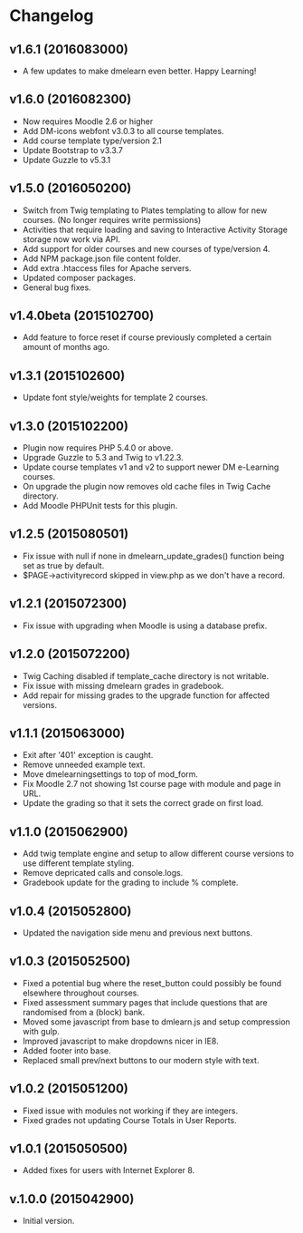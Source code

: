 # Changelog

## v1.6.1 (2016083000)
- A few updates to make dmelearn even better. Happy Learning!

## v1.6.0 (2016082300)
- Now requires Moodle 2.6 or higher
- Add DM-icons webfont v3.0.3 to all course templates.
- Add course template type/version 2.1
- Update Bootstrap to v3.3.7
- Update Guzzle to v5.3.1

## v1.5.0 (2016050200)
- Switch from Twig templating to Plates templating to allow for new courses. (No longer requires write permissions)
- Activities that require loading and saving to Interactive Activity Storage storage now work via API.
- Add support for older courses and new courses of type/version 4.
- Add NPM package.json file content folder.
- Add extra .htaccess files for Apache servers.
- Updated composer packages.
- General bug fixes.

## v1.4.0beta (2015102700)
- Add feature to force reset if course previously completed a certain amount of months ago.

## v1.3.1 (2015102600)
- Update font style/weights for template 2 courses.

## v1.3.0 (2015102200)
- Plugin now requires PHP 5.4.0 or above.
- Upgrade Guzzle to 5.3 and Twig to v1.22.3.
- Update course templates v1 and v2 to support newer DM e-Learning courses.
- On upgrade the plugin now removes old cache files in Twig Cache directory.
- Add Moodle PHPUnit tests for this plugin.

## v1.2.5 (2015080501)
- Fix issue with null if none in dmelearn_update_grades() function being set as true by default.
- $PAGE->activityrecord skipped in view.php as we don't have a record.

## v1.2.1 (2015072300)
- Fix issue with upgrading when Moodle is using a database prefix.

## v1.2.0 (2015072200)
- Twig Caching disabled if template_cache directory is not writable.
- Fix issue with missing dmelearn grades in gradebook.
- Add repair for missing grades to the upgrade function for affected versions.

## v1.1.1 (2015063000)
- Exit after '401' exception is caught.
- Remove unneeded example text.
- Move dmelearningsettings to top of mod_form.
- Fix Moodle 2.7 not showing 1st course page with module and page in URL.
- Update the grading so that it sets the correct grade on first load.

## v1.1.0 (2015062900)
- Add twig template engine and setup to allow different course versions to use different template styling.
- Remove depricated calls and console.logs.
- Gradebook update for the grading to include % complete.

## v1.0.4 (2015052800)
- Updated the navigation side menu and previous next buttons.

## v1.0.3 (2015052500)
- Fixed a potential bug where the reset_button could possibly be found elsewhere throughout courses.
- Fixed assessment summary pages that include questions that are randomised from a (block) bank.
- Moved some javascript from base to dmlearn.js and setup compression with gulp.
- Improved javascript to make dropdowns nicer in IE8.
- Added footer into base.
- Replaced small prev/next buttons to our modern style with text.

## v1.0.2 (2015051200)
- Fixed issue with modules not working if they are integers.
- Fixed grades not updating Course Totals in User Reports.

## v1.0.1 (2015050500)
- Added fixes for users with Internet Explorer 8.

## v.1.0.0 (2015042900)
- Initial version.
